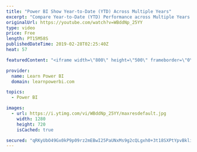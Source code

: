 ```yaml
---
title: "Power BI Show Year-to-Date (YTD) Across Multiple Years"
excerpt: "Compare Year-to-Date (YTD) Performance across Multiple Years!  👉 Download Power BI File in Video at: https://web.learnpowerbi.com/download/  This is not your average YTD Measure, this requires something extra special. And we show not one, but two different ways to solve this puzzle.  Links mentioned"
originalUrl: https://youtube.com/watch?v=WBddNp_25YY
type: video
price: Free
length: PT15M58S
publishedDateTime: 2019-02-28T02:25:40Z
heat: 57

featuredContent: "<iframe width=\"800\" height=\"500\" frameborder=\"0\" src=\"https://www.youtube.com/embed/WBddNp_25YY\" allow=\"accelerometer; autoplay; encrypted-media; gyroscope; picture-in-picture\" allowfullscreen></iframe>"

provider:
  name: Learn Power BI
  domain: learnpowerbi.com

topics:
  - Power BI

images:
  - url: https://i.ytimg.com/vi/WBddNp_25YY/maxresdefault.jpg
    width: 1280
    height: 720
    isCached: true

secured: "qRKyUbO49Gx0kP9p09rz2mEBwI25PaUNxMs9g2cQLgxh0+3t18SXPtYpvBkliQMAvIQA/5zpMh3Ep9hbgqg2tHXGNEC1feg5iGwZ9afSfttemgKb/OCtPJfcQ3SZ9eJcTogsPAgu7NAM2Amur9menCIszxXivk+JRYwSte6Bsntx5NARTog5IzeiRL0tXVJd3TQIGNYOWadBC8KeprDpjNF58oCY7bg4feWQ2r1tId9mx7Wrb5fnpZhVvACTc30a4DUNbz/pDzCqNFayESSo5rzpZ+SKeZD5eZH23cAPvhQyHRKPIHkxnqWoi35lIJIz21l6iDHpYztmekazVvO580yQVm7xzL9Z8cUXo4vuG8aUSzxqihU/ODidr7zFq/44w9FxVrNkCIenWJBYuytuB7pGIBaOchBGtzLdo0WgWTg=;dlewZKuoAJ6VSamBfhZ/tA=="
---
```


